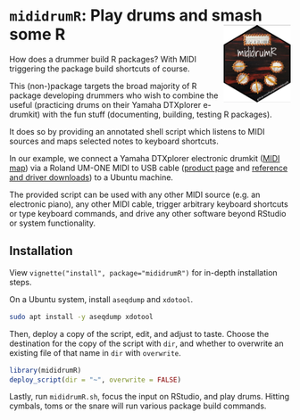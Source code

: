 
<!-- README.md is generated from README.Rmd. Please edit that file -->

# `mididrumR`: Play drums and smash some R <img src="man/figures/logo.jpg" align="right" alt="The mididrumR logo is in the shape of the MIDI symbol as a keyboard surrounded by drums, crossed by drumsticks, painted by the package author in Acrylic colours in Australian pointilistic style." width="120" />

<!-- badges: start -->
<!-- badges: end -->

How does a drummer build R packages? With MIDI triggering the package
build shortcuts of course.

This (non-)package targets the broad majority of R package developing
drummers who wish to combine the useful (practicing drums on their
Yamaha DTXplorer e-drumkit) with the fun stuff (documenting, building,
testing R packages).

It does so by providing an annotated shell script which listens to MIDI
sources and maps selected notes to keyboard shortcuts.

<!-- Vimeo video: live demo -->

In our example, we connect a Yamaha DTXplorer electronic drumkit ([MIDI
map](https://gist.github.com/Linux-cpp-lisp/0d56704764b95424bf7e)) via a
Roland UM-ONE MIDI to USB cable ([product
page](https://www.roland.com/au/products/um-one_mk2/) and [reference and
driver
downloads](https://www.roland.com/au/products/um-one_mk2/downloads/)) to
a Ubuntu machine.

The provided script can be used with any other MIDI source (e.g. an
electronic piano), any other MIDI cable, trigger arbitrary keyboard
shortcuts or type keyboard commands, and drive any other software beyond
RStudio or system functionality.

## Installation

View `vignette("install", package="mididrumR")` for in-depth
installation steps.

On a Ubuntu system, install `aseqdump` and `xdotool`.

``` sh
sudo apt install -y aseqdump xdotool
```

Then, deploy a copy of the script, edit, and adjust to taste. Choose the
destination for the copy of the script with `dir`, and whether to
overwrite an existing file of that name in `dir` with `overwrite`.

``` r
library(mididrumR)
deploy_script(dir = "~", overwrite = FALSE)
```

Lastly, run `mididrumR.sh`, focus the input on RStudio, and play drums.
Hitting cymbals, toms or the snare will run various package build
commands.
